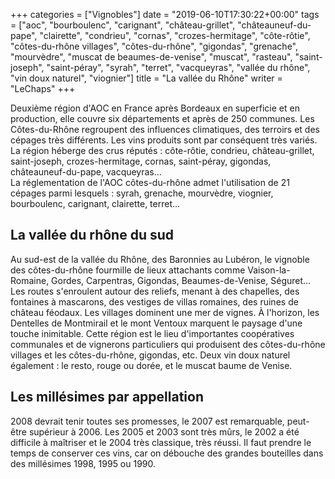 +++
categories = ["Vignobles"]
date = "2019-06-10T17:30:22+00:00"
tags = ["aoc", "bourboulenc", "carignant", "château-grillet", "châteauneuf-du-pape", "clairette", "condrieu", "cornas", "crozes-hermitage", "côte-rôtie", "côtes-du-rhône villages", "côtes-du-rhône", "gigondas", "grenache", "mourvèdre", "muscat de beaumes-de-venise", "muscat", "rasteau", "saint-joseph", "saint-péray", "syrah", "terret", "vacqueyras", "vallée du rhône", "vin doux naturel", "viognier"] 
title = "La vallée du Rhône"
writer = "LeChaps"
+++

Deuxième région d'AOC en France après Bordeaux en superficie et en production, elle couvre six départements et après de 250 communes. Les Côtes-du-Rhône regroupent des influences climatiques, des terroirs et des cépages très différents. Les vins produits sont par conséquent très variés.  
La région héberge des crus réputés : côte-rôtie, condrieu, château-grillet, saint-joseph, crozes-hermitage, cornas, saint-péray, gigondas, châteauneuf-du-pape, vacqueyras...  
La réglementation de l'AOC côtes-du-rhône admet l'utilisation de 21 cépages parmi lesquels : syrah, grenache, mourvèdre, viognier, bourboulenc, carignant, clairette, terret...

## La vallée du rhône du sud  

Au sud-est de la vallée du Rhône, des Baronnies au Lubéron, le vignoble des côtes-du-rhône fourmille de lieux attachants comme Vaison-la-Romaine, Gordes, Carpentras, Gigondas, Beaumes-de-Venise, Séguret…  
Les routes s'enroulent autour des reliefs, menant à des chapelles, des fontaines à mascarons, des vestiges de villas romaines, des ruines de château féodaux. Les villages dominent une mer de vignes. À l'horizon, les Dentelles de Montmirail et le mont Ventoux marquent le paysage d'une touche inimitable. Cette région est le lieu d'importantes coopératives communales et de vignerons particuliers qui produisent des côtes-du-rhône villages et les côtes-du-rhône, gigondas, etc. Deux vin doux naturel également : le resto, rouge ou dorée, et le muscat baume de Venise.

## Les millésimes par appellation

2008 devrait tenir toutes ses promesses, le 2007 est remarquable, peut-être supérieur à 2006. Les 2005 et 2003 sont très mûrs, le 2002 a été difficile à maîtriser et le 2004 très classique, très réussi. Il faut prendre le temps de conserver ces vins, car on débouche des grandes bouteilles dans des millésimes 1998, 1995 ou 1990.

